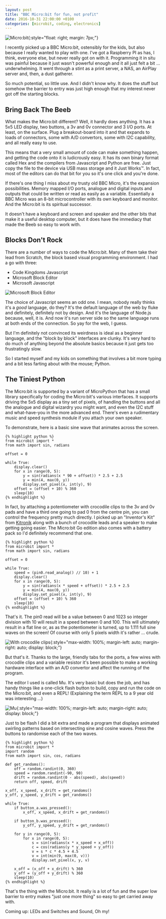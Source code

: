 ```yaml
---
layout: post
title: "BBC Micro:bit for fun, not profit"
date: 2016-10-31 22:00:00 +0100
categories: [microbit, coding, electronics]
---
```


![Micro:bit](/images/bbc_micro_bit_for_fun_not_profit/microbit.jpg){:style="float: right; margin: 7px;"}

I recently picked up a BBC Micro:bit, ostensibly for the kids, but also
because I really wanted to play with one. I've got a Raspberry PI as has, I
think, everyone else, but never really got on with it. Programming it in situ
was painful because it just wasn't powerful enough and it all just felt a
bit ... underwhelming. It went through a stint as a print server, a NAS,
an AirPlay server and, then, a dust gatherer.

So much potential, so little use. And I didn't know why. It does the stuff but
somehow the barrier to entry was just high enough that my interest never got off
the starting blocks.

## Bring Back The Beeb

What makes the Micro:bit different? Well, it hardly does anything. It has a
5x5 LED display, two buttons, a 3v and 0v connector and 3 I/O ports. At least,
on the surface. Plug a breakout-board into it and that expands to loads of
connectors, some with A/D convertors, some with I<super>2</super>C capability,
and all really easy to use.

This means that a very small amount of code can make something happen, and
getting the code onto it is ludicrously easy. It has its own binary format
called Hex and the compilers from Javascript and Python are free. Just copy
the file to the device via USB mass storage and it Just Works™. In fact, most
of the editors can do that bit for you so it's one click and you're done.

If there's one thing I miss about my trusty old BBC Micro, it's the expansion
possibilities. Memory mapped I/O ports, analogue and digital inputs and outputs
that could be written or read as easily as a variable. Essentially a BBC Micro
was an 8-bit microcontroller with its own keyboard and monitor. And the
Micro:bit is its spiritual successor.

It doesn't have a keyboard and screen and speaker and the other bits that make
it a useful desktop computer, but it does have the immediacy that made the Beeb
so easy to work with.

## Blocks Don't Rock

There are a number of ways to code the Micro:bit.  Many of them take their
lead from Scratch, the block based visual programming environment. I had a go
with three:

* Code Kingdoms Javascript
* Microsoft Block Editor
* Microsoft Javascript

![Microsoft Block Editor](/images/bbc_micro_bit_for_fun_not_profit/blocks.png)

The choice of Javascript seems an odd one. I mean, nobody really thinks it's
a *good* language, do they? It's the default language of the web by fluke
and definitely, definitely not by design. And it's the language of Node.js
because, well, it is. And now it's run server side so the same language runs
at both ends of the connection. So yay for the web, I guess.

But I'm definitely not convinced its weirdness is ideal as a beginner language,
and the "block by block" interfaces are clunky. It's very hard to do much of
anything beyond the absolute basics because it just gets too frustratingly slow.

So I started myself and my kids on something that involves a bit more typing and
a bit less farting about with the mouse; Python.

## The Tiniest Python

The Micro:bit is supported by a variant of MicroPython that has a small library
specifically for coding the Micro:bit's various interfaces. It supports driving
the 5x5 display as a tiny set of pixels, of handling the buttons and all the
analogue and digital wizardry you might want, and even the I<super>2</super>C
stuff and what-have-you in the more advanced end. There's even a rudimentary
music and speed synthesis module if you attach your own speaker.

To demonstrate, here is a basic sine wave that animates across the screen.

    {% highlight python %}
    from microbit import *
    from math import sin, radians

    offset = 0

    while True:
        display.clear()
        for x in range(0, 5):
            y = sin(radians(x * 90 + offset)) * 2.5 + 2.5
            y = min(4, max(0, y))
            display.set_pixel(x, int(y), 9)
        offset = (offset + 10) % 360
        sleep(10)
    {% endhighlight %}

In fact, by attaching a potentiometer with crocodile clips to the 3v and 0v
pads and have a third one going to pad 0 from the centre pin, you can control
the frequency pretty much directly. I picked up an "Inventor's Kit" from [Kitronik](https://www.kitronik.co.uk/) along with a bunch of crocodile leads
and a speaker to make getting going easier. The Micro:bit Go edition also
comes with a battery pack so I'd definitely recommend that one.

    {% highlight python %}
    from microbit import *
    from math import sin, radians

    offset = 0

    while True:
        speed = (pin0.read_analog() // 10) + 1
        display.clear()
        for x in range(0, 5):
            y = sin(radians(x * speed + offset)) * 2.5 + 2.5
            y = min(4, max(0, y))
            display.set_pixel(x, int(y), 9)
        offset = (offset + 10) % 360
        sleep(10)
    {% endhighlight %}

That's it. The pin0 read will be a value between 0 and 1023 so integer division
with 10 will result in a speed between 0 and 100. This will ultimately result
in a flat line or, as as the potentiometer is turned, up to 1.111 full sine
waves on the screen! Of course with only 5 pixels width it's rather ... crude.

![With crocodile clips](/images/bbc_micro_bit_for_fun_not_profit/pot.jpg){:style="max-width: 100%; margin-left: auto; margin-right: auto; display: block;"}

But that's it. Thanks to the large, friendly tabs for the ports, a few wires
with crocodile clips and a variable resistor it's been possible to make a
working hardware interface with an A/D convertor and affect the running of the
program.

The editor I used is called Mu. It's very basic but does the job, and has
handy things like a one-click flash button to build, copy and run the code
on the Micro:bit, and even a REPL! (Explaining the term REPL to a 9 year old
was interesting ...)

![Mu](/images/bbc_micro_bit_for_fun_not_profit/mu.png){:style="max-width: 100%; margin-left: auto; margin-right: auto; display: block;"}

Just to be flash I did a bit extra and made a program that displays animated
swirling patterns based on intersecting sine and cosine waves. Press the
buttons to randomise each of the two waves.

    {% highlight python %}
    from microbit import *
    import random
    from math import sin, cos, radians

    def get_randoms():
        off = random.randint(0, 360)
        speed = random.randint(-90, 90)
        drift = random.randint(0 - abs(speed), abs(speed))
        return off, speed, drift

    x_off, x_speed, x_drift = get_randoms()
    y_off, y_speed, y_drift = get_randoms()

    while True:
        if button_a.was_pressed():
            x_off, x_speed, x_drift = get_randoms()

        if button_b.was_pressed():
            y_off, y_speed, y_drift = get_randoms()

        for y in range(0, 5):
            for x in range(0, 5):
                s = sin(radians(x * x_speed + x_off))
                c = cos(radians(y * y_speed + y_off))
                v = s * c * 4.5 + 4.5
                v = int(min(9, max(0, v)))
                display.set_pixel(x, y, v)

        x_off = (x_off + x_drift) % 360
        y_off = (y_off + y_drift) % 360
        sleep(10)
    {% endhighlight %}

That's the thing with the Micro:bit. It really is a lot of fun and the
super low barrier to entry makes "just one more thing" so easy to get
carried away with.

Coming up: LEDs and Switches and Sound, Oh my!
